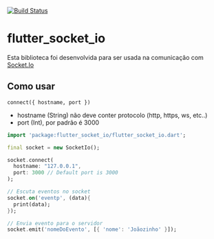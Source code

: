 [![Build Status](https://travis-ci.org/dart-lang/http.svg?branch=master)](https://travis-ci.org/dart-lang/http)

# flutter_socket_io

Esta biblioteca foi desenvolvida para ser usada na comunicação com [Socket.Io][]

[Socket.Io]: https://socket.io/

## Como usar

`connect({ hostname, port })`
* hostname (String) não deve conter protocolo (http, https, ws, etc..)
* port (Int), por padrão é 3000

```dart
import 'package:flutter_socket_io/flutter_socket_io.dart';

final socket = new SocketIo();

socket.connect(
  hostname: "127.0.0.1",
  port: 3000 // Default port is 3000
);

// Escuta eventos no socket
socket.on('eventp', (data){
  print(data);
});

// Envia evento para o servidor
socket.emit('nomeDoEvento', [{ 'nome': 'Joãozinho' }]);
```